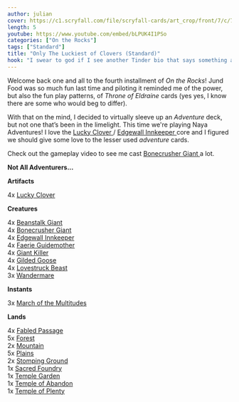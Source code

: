 ```yaml
---
author: julian
cover: https://c1.scryfall.com/file/scryfall-cards/art_crop/front/7/c/7c5d0560-f9e6-4c70-8cce-cae61e4e74bc.jpg?1572490518
length: 5
youtube: https://www.youtube.com/embed/bLPUK4I1PSo
categories: ["On the Rocks"]
tags: ["Standard"]
title: "Only The Luckiest of Clovers (Standard)"
hook: "I swear to god if I see another Tinder bio that says something about wanting to go on an ‘Adventure’..."
---
```

Welcome back one and all to the fourth installment of *On the Rocks*! Jund Food was so much fun last time and piloting it reminded me of the power, but also the fun play patterns, of *Throne of Eldraine* cards (yes yes, I know there are some who would beg to differ). 
 
With that on the mind, I decided to virtually sleeve up an *Adventure* deck, but not one that’s been in the limelight. This time we're playing Naya Adventures! I love the 
<a
	class="accented-link"
	target="_blank"
	href="https://scryfall.com/card/eld/226/lucky-clover?utm_source=api"
	data-toggle="popover"
	data-placement="top"
	data-content="<img src='https://c1.scryfall.com/file/scryfall-cards/normal/front/4/b/4b5d23a6-3a23-4169-aea1-f10bf5153180.jpg?1572491036' width=100% height=100%>">
	Lucky Clover
</a>/
<a
	class="accented-link"
	target="_blank"
	href="https://scryfall.com/card/eld/151/edgewall-innkeeper?utm_source=api"
	data-toggle="popover"
	data-placement="top"
	data-content="<img src='https://c1.scryfall.com/file/scryfall-cards/normal/front/7/c/7c5d0560-f9e6-4c70-8cce-cae61e4e74bc.jpg?1572490518' width=100% height=100%>">
	Edgewall Innkeeper
</a> core and I figured we should give some love to the lesser used *adventure* cards.
 
Check out the gameplay video to see me cast 
<a
	class="accented-link"
	target="_blank"
	href="https://scryfall.com/card/eld/115/bonecrusher-giant-stomp?utm_source=api"
	data-toggle="popover"
	data-placement="top"
	data-content="<img src='https://c1.scryfall.com/file/scryfall-cards/normal/front/0/9/09fd2d9c-1793-4beb-a3fb-7a869f660cd4.jpg?1572490299' width=100% height=100%>">
	Bonecrusher Giant
</a> a lot.
 
**Not All Adventurers...**
 
<div class="row">
    <div class="col-md-2"></div>
    <div class="col-md-8">
        <div class="row">
            <div class="col-6">
<b>Artifacts</b>
    <p class="mb-0">
    4x 
<a
	class="accented-link"
	target="_blank"
	href="https://scryfall.com/card/eld/226/lucky-clover?utm_source=api"
	data-toggle="popover"
	data-placement="top"
	data-content="<img src='https://c1.scryfall.com/file/scryfall-cards/normal/front/4/b/4b5d23a6-3a23-4169-aea1-f10bf5153180.jpg?1572491036' width=100% height=100%>">
	Lucky Clover
</a>
    </p>
<b>Creatures</b>
<p class="mb-0">
    4x 
<a
	class="accented-link"
	target="_blank"
	href="https://scryfall.com/card/eld/149/beanstalk-giant-fertile-footsteps?utm_source=api"
	data-toggle="popover"
	data-placement="top"
	data-content="<img src='https://c1.scryfall.com/file/scryfall-cards/normal/front/a/6/a66f5ea7-ddbb-4b89-b812-77bd17972cf9.jpg?1572490506' width=100% height=100%>">
	Beanstalk Giant
</a>
    <br />
    4x 
<a
	class="accented-link"
	target="_blank"
	href="https://scryfall.com/card/eld/115/bonecrusher-giant-stomp?utm_source=api"
	data-toggle="popover"
	data-placement="top"
	data-content="<img src='https://c1.scryfall.com/file/scryfall-cards/normal/front/0/9/09fd2d9c-1793-4beb-a3fb-7a869f660cd4.jpg?1572490299' width=100% height=100%>">
	Bonecrusher Giant
</a>
    <br /> 
    4x 
<a
	class="accented-link"
	target="_blank"
	href="https://scryfall.com/card/eld/151/edgewall-innkeeper?utm_source=api"
	data-toggle="popover"
	data-placement="top"
	data-content="<img src='https://c1.scryfall.com/file/scryfall-cards/normal/front/7/c/7c5d0560-f9e6-4c70-8cce-cae61e4e74bc.jpg?1572490518' width=100% height=100%>">
	Edgewall Innkeeper
</a>
    <br />
    4x 
<a
	class="accented-link"
	target="_blank"
	href="https://scryfall.com/card/eld/11/faerie-guidemother-gift-of-the-fae?utm_source=api"
	data-toggle="popover"
	data-placement="top"
	data-content="<img src='https://c1.scryfall.com/file/scryfall-cards/normal/front/e/8/e8bbece8-9620-44d9-b991-350fe952538a.jpg?1572489666' width=100% height=100%>">
	Faerie Guidemother
</a>
    <br />
    4x 
<a
	class="accented-link"
	target="_blank"
	href="https://scryfall.com/card/eld/14/giant-killer-chop-down?utm_source=api"
	data-toggle="popover"
	data-placement="top"
	data-content="<img src='https://c1.scryfall.com/file/scryfall-cards/normal/front/7/5/75754468-2850-42e6-ab22-61ff7b9d1214.jpg?1572489685' width=100% height=100%>">
	Giant Killer
</a>
    <br />
    4x 
<a
	class="accented-link"
	target="_blank"
	href="https://scryfall.com/card/eld/160/gilded-goose?utm_source=api"
	data-toggle="popover"
	data-placement="top"
	data-content="<img src='https://c1.scryfall.com/file/scryfall-cards/normal/front/3/0/30377bf0-d9b1-4c14-8dde-f74b1e02d604.jpg?1572490572' width=100% height=100%>">
	Gilded Goose
</a>
    <br />
    4x 
<a
	class="accented-link"
	target="_blank"
	href="https://scryfall.com/card/eld/165/lovestruck-beast-hearts-desire?utm_source=api"
	data-toggle="popover"
	data-placement="top"
	data-content="<img src='https://c1.scryfall.com/file/scryfall-cards/normal/front/4/c/4ccdef9c-1e85-4358-8059-8972479f7556.jpg?1572490606' width=100% height=100%>">
	Lovestruck Beast
</a>
    <br />
    3x 
<a
	class="accented-link"
	target="_blank"
	href="https://scryfall.com/card/eld/204/wandermare?utm_source=api"
	data-toggle="popover"
	data-placement="top"
	data-content="<img src='https://c1.scryfall.com/file/scryfall-cards/normal/front/9/a/9a72fb5b-5c55-4ce9-b9d0-98f924d6f338.jpg?1572490849' width=100% height=100%>">
	Wandermare
</a>
    </p>
            </div>
            <div class="col-6">
                <b>Instants</b>
                            <p class="mb-0">
                        3x 
<a
	class="accented-link"
	target="_blank"
	href="https://scryfall.com/card/grn/188/march-of-the-multitudes?utm_source=api"
	data-toggle="popover"
	data-placement="top"
	data-content="<img src='https://c1.scryfall.com/file/scryfall-cards/normal/front/2/c/2cc2b646-0181-4f0a-a141-00ca56069a06.jpg?1572893740' width=100% height=100%>">
	March of the Multitudes
</a>
</p>
<b>Lands</b>
<p class="mb-0">
4x 
<a
	class="accented-link"
	target="_blank"
	href="https://scryfall.com/card/eld/244/fabled-passage?utm_source=api"
	data-toggle="popover"
	data-placement="top"
	data-content="<img src='https://c1.scryfall.com/file/scryfall-cards/normal/front/b/8/b841bfa8-7c17-4df2-8466-780ab9a4a53a.jpg?1572491204' width=100% height=100%>">
	Fabled Passage
</a>
<br />
5x 
<a
	class="accented-link"
	target="_blank"
	href="https://scryfall.com/card/iko/272/forest?utm_source=api"
	data-toggle="popover"
	data-placement="top"
	data-content="<img src='https://c1.scryfall.com/file/scryfall-cards/normal/front/9/c/9c348494-f60c-4bd1-9077-bff24f2e634b.jpg?1591228875' width=100% height=100%>">
	Forest
</a>
<br />
2x 
<a
	class="accented-link"
	target="_blank"
	href="https://scryfall.com/card/iko/269/mountain?utm_source=api"
	data-toggle="popover"
	data-placement="top"
	data-content="<img src='https://c1.scryfall.com/file/scryfall-cards/normal/front/a/e/ae3d2fcd-11e0-4071-8c53-cb3315b7360a.jpg?1591228835' width=100% height=100%>">
	Mountain
</a>
<br />
5x 
<a
	class="accented-link"
	target="_blank"
	href="https://scryfall.com/card/iko/260/plains?utm_source=api"
	data-toggle="popover"
	data-placement="top"
	data-content="<img src='https://c1.scryfall.com/file/scryfall-cards/normal/front/1/6/16ebbce9-fd10-4c14-b52d-cf82c0c1a58c.jpg?1591228746' width=100% height=100%>">
	Plains
</a>
<br />
2x 
<a
	class="accented-link"
	target="_blank"
	href="https://scryfall.com/card/rna/259/stomping-ground?utm_source=api"
	data-toggle="popover"
	data-placement="top"
	data-content="<img src='https://c1.scryfall.com/file/scryfall-cards/normal/front/d/c/dcaa1ff6-304e-4660-9df3-36de8e89592e.jpg?1584832363' width=100% height=100%>">
	Stomping Ground
</a>
<br />
1x 
<a
	class="accented-link"
	target="_blank"
	href="https://scryfall.com/card/grn/254/sacred-foundry?utm_source=api"
	data-toggle="popover"
	data-placement="top"
	data-content="<img src='https://c1.scryfall.com/file/scryfall-cards/normal/front/b/7/b7b598d0-535d-477d-a33d-d6a10ff5439a.jpg?1572894184' width=100% height=100%>">
	Sacred Foundry
</a>
<br />
1x 
<a
	class="accented-link"
	target="_blank"
	href="https://scryfall.com/card/grn/258/temple-garden?utm_source=api"
	data-toggle="popover"
	data-placement="top"
	data-content="<img src='https://c1.scryfall.com/file/scryfall-cards/normal/front/2/b/2b9b0195-beda-403e-bc27-7ae3be9f318c.jpg?1572894210' width=100% height=100%>">
	Temple Garden
</a>
<br />
1x 
<a
	class="accented-link"
	target="_blank"
	href="https://scryfall.com/card/thb/244/temple-of-abandon?utm_source=api"
	data-toggle="popover"
	data-placement="top"
	data-content="<img src='https://c1.scryfall.com/file/scryfall-cards/normal/front/7/d/7d5f8481-47f7-4531-9dad-686cdfb5d2ad.jpg?1581481254' width=100% height=100%>">
	Temple of Abandon
</a>
<br />
1x 
<a
	class="accented-link"
	target="_blank"
	href="https://scryfall.com/card/thb/248/temple-of-plenty?utm_source=api"
	data-toggle="popover"
	data-placement="top"
	data-content="<img src='https://c1.scryfall.com/file/scryfall-cards/normal/front/6/e/6e6256ea-ccb5-4595-8278-44266f922e31.jpg?1581481279' width=100% height=100%>">
	Temple of Plenty
</a>
</p>    
            </div>
        </div>
    </div>
</div>

